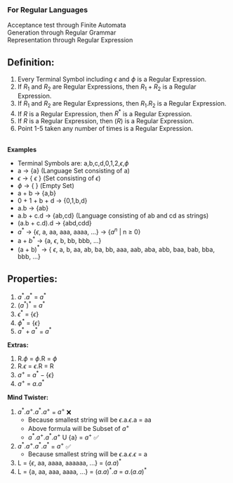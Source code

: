 ### For Regular Languages  
Acceptance test through Finite Automata  
Generation through Regular Grammar  
Representation through Regular Expression  

## Definition:
1. Every Terminal Symbol including $\epsilon$ and $\phi$ is a Regular Expression.
2. If $R_1$ and $R_2$ are Regular Expressions, then $R_1 + R_2$ is a Regular Expression.
3. If $R_1$ and $R_2$ are Regular Expressions, then $R_1.R_2$ is a Regular Expression.
4. If $R$ is a Regular Expression, then $R^*$ is a Regular Expression.
5. If $R$ is a Regular Expression, then $(R)$ is a Regular Expression.
6. Point 1-5 taken any number of times is a Regular Expression.
<br/> <br/>

**Examples**  
- Terminal Symbols are: a,b,c,d,0,1,2,$\epsilon$,$\phi$
- a -> {a} (Language Set consisting of a)
- $\epsilon$ -> { $\epsilon$ } (Set consisting of $\epsilon$)
- $\phi$ -> { } (Empty Set)
- a + b -> {a,b}
- 0 + 1 + b + d -> {0,1,b,d}
- a.b -> {ab}
- a.b + c.d -> {ab,cd} (Language consisting of ab and cd as strings)
- (a.b + c.d).d -> {abd,cdd}
- $a^{*}$ -> {$\epsilon$, a, aa, aaa, aaaa, ...} -> {$a^{n}$ | n $\geq$ 0}
- a + $b^{*}$ -> {a, $\epsilon$, b, bb, bbb, ...}
- (a + b)$^{*}$ -> { $\epsilon$, a, b, aa, ab, ba, bb, aaa, aab, aba, abb, baa, bab, bba, bbb, ...}

## Properties:

1. $a^{*}.a^{*}$ = $a^{*}$
2. $(a^{*})^{*}$ = $a^{*}$
3. $\epsilon^{*}$ = {$\epsilon$}
4. $\phi^{*}$ =  {$\epsilon$}
5. $a^{*} + a^{*}$ = $a^{*}$

**Extras:**
1. R.$\phi$ = $\phi$.R = $\phi$
2. R.$\epsilon$ = $\epsilon$.R = R
3. $a^{+}$ = $a^{*} - \{\epsilon\}$
4. $a^{+}$ = $a.a^{*}$

**Mind Twister:**
1. $a^{*}.a^{+}.a^{*}.a^{+}$ = $a^{+}$ ❌
   - Because smallest string will be $\epsilon$.a.$\epsilon$.a = aa
   - Above formula will be Subset of $a^{+}$
   - $a^{*}.a^{+}.a^{*}.a^{+}$ U {a} = $a^{+}$ ✅
2. $a^{*}.a^{+}.a^{*}.a^{*}$ = $a^{+}$ ✅
   - Because smallest string will be $\epsilon$.a.$\epsilon$.$\epsilon$ = a
3. L = {$\epsilon$, aa, aaaa, aaaaaa, ...} = $(a.a)^{*}$
4. L = {a, aa, aaa, aaaa, ...} = $(a.a)^{*}.a$ = $a.(a.a)^{*}$